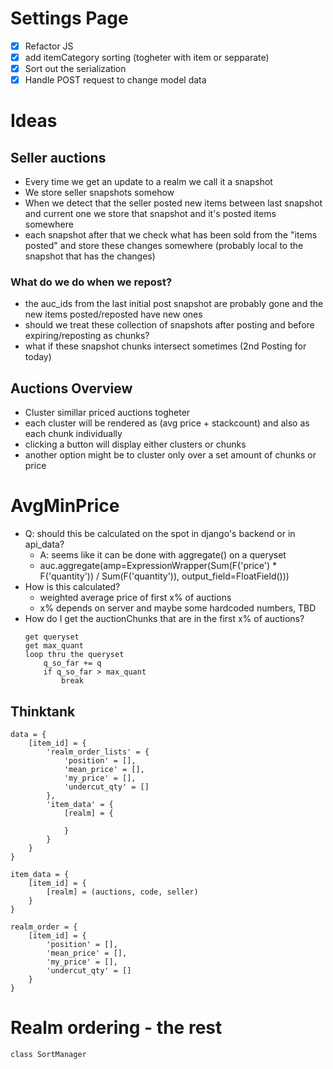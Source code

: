 # Settings Page
- [x] Refactor JS
- [x] add itemCategory sorting (togheter with item or sepparate)
- [x] Sort out the serialization
- [x] Handle POST request to change model data

# Ideas

## Seller auctions
- Every time we get an update to a realm we call it a snapshot
- We store seller snapshots somehow
- When we detect that the seller posted new items between last snapshot and current one we store that snapshot and it's posted items somewhere
- each snapshot after that we check what has been sold from the "items posted" and store these changes somewhere (probably local to the snapshot that has the changes)

### What do we do when we repost?
- the auc_ids from the last initial post snapshot are probably gone and the new items posted/reposted have new ones
- should we treat these collection of snapshots after posting and before expiring/reposting as chunks?
- what if these snapshot chunks intersect sometimes (2nd Posting for today)

## Auctions Overview
- Cluster simillar priced auctions togheter
- each cluster will be rendered as (avg price + stackcount) and also as each chunk individually
- clicking a button will display either clusters or chunks
- another option might be to cluster only over a set amount of chunks or price

# AvgMinPrice
- Q: should this be calculated on the spot in django's backend or in api_data?
  - A: seems like it can be done with aggregate() on a queryset
  - auc.aggregate(amp=ExpressionWrapper(Sum(F('price') * F('quantity')) / Sum(F('quantity')), output_field=FloatField()))
- How is this calculated?
  - weighted average price of first x% of auctions
  - x% depends on server and maybe some hardcoded numbers, TBD
- How do I get the auctionChunks that are in the first x% of auctions?
    ```
    get queryset
    get max_quant
    loop thru the queryset
        q_so_far += q
        if q_so_far > max_quant
            break
    ```

## Thinktank
```
data = {
    [item_id] = {
        'realm_order_lists' = {
            'position' = [],
            'mean_price' = [],
            'my_price' = [],
            'undercut_qty' = []
        },
        'item_data' = {
            [realm] = {

            }
        }
    }
}

item_data = {
    [item_id] = {
        [realm] = (auctions, code, seller)
    }
}

realm_order = {
    [item_id] = {
        'position' = [],
        'mean_price' = [],
        'my_price' = [],
        'undercut_qty' = []
    }
}
```

# Realm ordering - the rest

```
class SortManager
```

